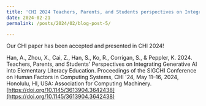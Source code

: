 ```yaml
---
title: 'CHI 2024 Teachers, Parents, and Students perspectives on Integrating Generative AI into Elementary Literacy Education'
date: 2024-02-21
permalink: /posts/2024/02/blog-post-5/

---
```


Our CHI paper has been accepted and presented in CHI 2024!

Han, A., Zhou, X., Cai, Z., Han, S., Ko, R., Corrigan, S., & Peppler, K. 2024. Teachers, Parents, and Students' Perspectives on Integrating Generative AI into Elementary Literacy Education. Proceedings of the SIGCHI Conference on Human Factors in Computing Systems, CHI '24, May 11–16, 2024, Honolulu, HI, USA: Association for Computing Machinery. [https://doi.org/10.1145/3613904.3642438](https://doi.org/10.1145/3613904.3642438)
